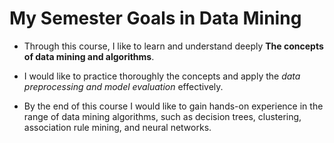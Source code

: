 # My Semester Goals in Data Mining

- Through this course, I like to learn and understand deeply **The concepts of data mining and algorithms**.

- I would like to practice thoroughly the concepts and apply the *data preprocessing and model evaluation* effectively.

- By the end of this course I would like to gain hands-on experience in the range of data mining algorithms, such as decision trees, 
  clustering, association rule mining, and neural networks.
